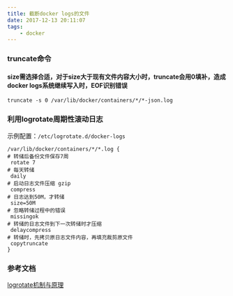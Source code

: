 ```yaml
---
title: 截断docker logs的文件
date: 2017-12-13 20:11:07
tags:
    - docker
---
```


### truncate命令
#### size需选择合适，对于size大于现有文件内容大小时，truncate会用0填补，造成docker logs系统继续写入时，EOF识别错误
```
truncate -s 0 /var/lib/docker/containers/*/*-json.log
```

### 利用logrotate周期性滚动日志

示例配置：``/etc/logrotate.d/docker-logs``
<!-- more -->
```
/var/lib/docker/containers/*/*.log {
# 转储后备份文件保存7周
 rotate 7
# 每天转储
 daily
# 启动日志文件压缩 gzip
 compress
# 日志达到50M，才转储
 size=50M
# 忽略转储过程中的错误
 missingok
# 转储的日志文件到下一次转储时才压缩
 delaycompress
# 转储时，先拷贝原日志文件内容，再填充裁剪原文件
 copytruncate
}
```

### 参考文档
[logrotate机制与原理](https://www.cnblogs.com/sailrancho/p/4784763.html)
